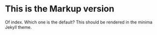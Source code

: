 # This is the Markup version

Of index. Which one is the default?
This should be rendered in the minima Jekyll theme.
